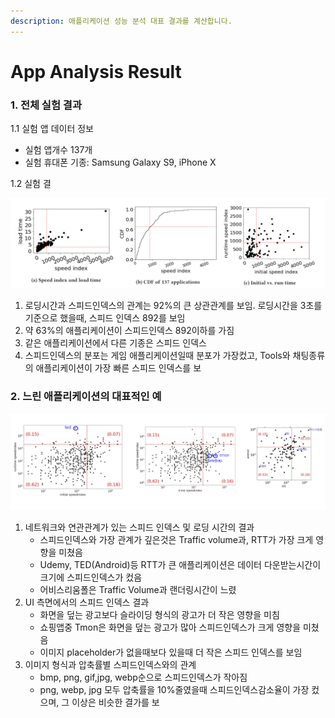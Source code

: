```yaml
---
description: 애플리케이션 성능 분석 대표 결과를 계산합니다.
---
```


# App Analysis Result

### 1. 전체 실험 결과

1.1 실험 앱 데이터 정보

* 실험 앱개수 137개
* 실험 휴대폰 기종: Samsung Galaxy S9, iPhone X

1.2 실험 결

![&#xB85C;&#xB529;&#xC2DC;&#xAC04;&#xACFC; &#xC2A4;&#xD53C;&#xB4DC;&#xC778;&#xB371;&#xC2A4;&#xAD00;&#xACC4;\(&#xC88C;\) 137&#xAC1C;&#xC758; &#xC560;&#xD50C;&#xB9AC;&#xCF00;&#xC774;&#xC158; &#xC2A4;&#xD53C;&#xB4DC;&#xC778;&#xB371;&#xC2A4;&#xBD84;&#xD3EC;\(&#xC911;\) &#xC2DC;&#xC791;&#xC2DC;&#xAC04;&#xACFC; runtime &#xC560;&#xD50C;&#xB9AC;&#xCF00;&#xC774;&#xC158; &#xAD00;&#xACC4;\(&#xC6B0;\)](../.gitbook/assets/image%20%2814%29.png)

1. 로딩시간과 스피드인덱스의 관계는 92%의 큰 상관관계를 보임. 로딩시간을 3초를 기준으로 했을때, 스피드 인덱스 892를 보임
2. 약 63%의 애플리케이션이 스피드인덱스 892이하를 가짐
3. 같은 애플리케이션에서 다른 기종은 스피드 인덱스
4. 스피드인덱스의 분포는 게임 애플리케이션일때 분포가 가장컸고, Tools와 채팅종류의 애플리케이션이 가장 빠른 스피드 인덱스를 보

### 2. 느린 애플리케이션의 대표적인 예 

![](../.gitbook/assets/image%20%2820%29.png)

1. 네트워크와 연관관계가 있는 스피드 인덱스 및 로딩 시간의 결과
   * 스피드인덱스와 가장 관계가 깊은것은 Traffic volume과, RTT가 가장 크게 영향을 미쳤음
   * Udemy, TED\(Android\)등 RTT가 큰 애플리케이션은 데이터 다운받는시간이 크기에 스피드인덱스가 컸음
   * 어비스리움폴은 Traffic Volume과 랜더링시간이 느렸
2. UI 측면에서의 스피드 인덱스 결과
   * 화면을 덮는 광고보다 슬라이딩 형식의 광고가 더 작은 영향을 미침
   * 쇼핑앱중 Tmon은 화면을 덮는 광고가 많아 스피드인덱스가 크게 영향을 미쳤음
   * 이미지 placeholder가 없을때보다 있을때 더 작은 스피드 인덱스를 보임
3. 이미지 형식과 압축률별 스피드인덱스와의 관계
   * bmp, png, gif,jpg, webp순으로 스피드인덱스가 작아짐
   * png, webp, jpg 모두 압축률을 10%줄였을때 스피드인덱스감소율이 가장 컸으며, 그 이상은 비슷한 결가를 보



